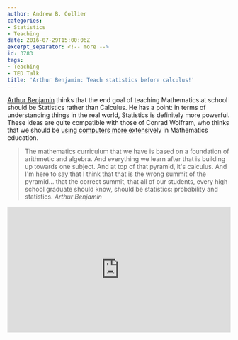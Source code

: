 ```yaml
---
author: Andrew B. Collier
categories:
- Statistics
- Teaching
date: 2016-07-29T15:00:06Z
excerpt_separator: <!-- more -->
id: 3783
tags:
- Teaching
- TED Talk
title: 'Arthur Benjamin: Teach statistics before calculus!'
---
```


[Arthur Benjamin](https://en.wikipedia.org/wiki/Arthur_T._Benjamin) thinks that the end goal of teaching Mathematics at school should be Statistics rather than Calculus. He has a point: in terms of understanding things in the real world, Statistics is definitely more powerful. These ideas are quite compatible with those of Conrad Wolfram, who thinks that we should be [using computers more extensively](http://www.exegetic.biz/blog/2016/07/teaching-kids-real-math-computers/) in Mathematics education.

<!--more-->

<blockquote>
The mathematics curriculum that we have is based on a foundation of arithmetic and algebra. And everything we learn after that is building up towards one subject. And at top of that pyramid, it's calculus. And I'm here to say that I think that that is the wrong summit of the pyramid... that the correct summit, that all of our students, every high school graduate should know, should be statistics: probability and statistics. <cite>Arthur Benjamin</cite>
</blockquote>

<div style="max-width:640"><div style="position:relative;height:0;padding-bottom:56.25%"><iframe src="https://embed.ted.com/talks/arthur_benjamin_s_formula_for_changing_math_education" width="640" height="360" style="position:absolute;left:0;top:0;width:100%;height:100%" frameborder="0" scrolling="no" allowfullscreen></iframe></div></div>
